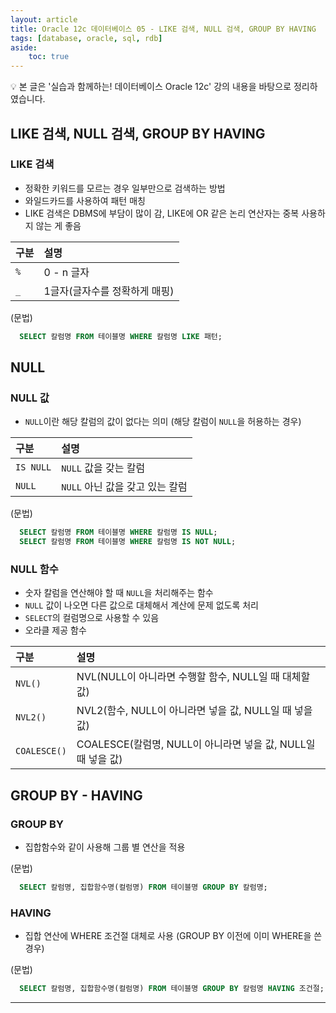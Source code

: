 ```yaml
---
layout: article
title: Oracle 12c 데이터베이스 05 - LIKE 검색, NULL 검색, GROUP BY HAVING
tags: [database, oracle, sql, rdb]
aside:
    toc: true
---
```


💡 본 글은 '실습과 함께하는! 데이터베이스 Oracle 12c' 강의 내용을 바탕으로 정리하였습니다.

## LIKE 검색, NULL 검색, GROUP BY HAVING
### LIKE 검색
* 정확한 키워드를 모르는 경우 일부만으로 검색하는 방법
* 와일드카드를 사용하여 패턴 매칭
* LIKE 검색은 DBMS에 부담이 많이 감, LIKE에 OR 같은 논리 연산자는 중복 사용하지 않는 게 좋음

|구분|설명|
|:---|:---|
|`%`|0 - n 글자|
|`_`|1글자(글자수를 정확하게 매핑)|

(문법)
``` sql
  SELECT 칼럼명 FROM 테이블명 WHERE 칼럼명 LIKE 패턴;
```

## NULL
### NULL 값
* `NULL`이란 해당 칼럼의 값이 없다는 의미 (해당 칼럼이 `NULL`을 허용하는 경우)

|구분|설명|
|:---|:---|
|`IS NULL`|`NULL` 값을 갖는 칼럼|
|`NULL`|`NULL` 아닌 값을 갖고 있는 칼럼|

(문법)
``` sql
  SELECT 칼럼명 FROM 테이블명 WHERE 칼럼명 IS NULL;
  SELECT 칼럼명 FROM 테이블명 WHERE 칼럼명 IS NOT NULL;
```

### NULL 함수
* 숫자 칼럼을 연산해야 할 때 `NULL`을 처리해주는 함수
* `NULL` 값이 나오면 다른 값으로 대체해서 계산에 문제 없도록 처리
* `SELECT`의 컬럼명으로 사용할 수 있음
* 오라클 제공 함수

|구분|설명|
|:---|:---|
|`NVL()`| NVL(NULL이 아니라면 수행할 함수, NULL일 때 대체할 값)|
|`NVL2()`| NVL2(함수, NULL이 아니라면 넣을 값, NULL일 때 넣을 값)|
|`COALESCE()`| COALESCE(칼럼명, NULL이 아니라면 넣을 값, NULL일 때 넣을 값)|

## GROUP BY - HAVING
### GROUP BY
* 집합함수와 같이 사용해 그룹 별 연산을 적용

(문법)
``` sql
  SELECT 칼럼명, 집합함수명(컬럼명) FROM 테이블명 GROUP BY 칼럼명;
```

### HAVING
* 집합 연산에 WHERE 조건절 대체로 사용 (GROUP BY 이전에 이미 WHERE을 쓴 경우)

(문법)
``` sql
  SELECT 칼럼명, 집합함수명(컬럼명) FROM 테이블명 GROUP BY 칼럼명 HAVING 조건절;
```

***
<!--more-->

